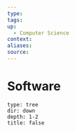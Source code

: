 ```yaml
---
type:
tags: 
up:
  - Computer Science
context:
aliases:
source:
---
```


# Software

```breadcrumbs
type: tree
dir: down
depth: 1-2
title: false
```
